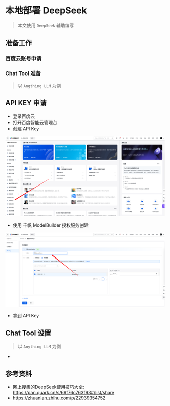 # 本地部署 DeepSeek

> 本文使用 `DeepSeek` 辅助编写

## 准备工作
### 百度云账号申请
### Chat Tool 准备
> 以 `Angthing LLM` 为例

## API KEY 申请
* 登录百度云
* 打开百度智能云管理台
* 创建 API Key

![](../images/intelligence/create-api-key.png)

* 使用 千帆 ModelBuilder 授权服务创建

![](../images/intelligence/select-model-builder.png)

* 拿到 API Key

## Chat Tool 设置
> 以 `Anything LLM` 为例

* 

## 参考资料
* 网上搜集的DeepSeek使用技巧大全: https://pan.quark.cn/s/69f76c763f93#/list/share
* https://zhuanlan.zhihu.com/p/22939354752